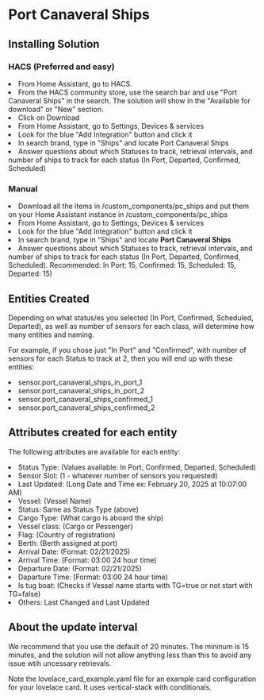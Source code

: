 
<h1>Port Canaveral Ships</h1>

<h2>Installing Solution</h2>

<h3>HACS (Preferred and easy)</h3>

<li>From Home Assistant, go to HACS.</li>
<li>From the HACS community store, use the search bar and use "Port Canaveral Ships" in the search. The solution will show in the "Available for download" or "New" section.</li>
<li>Click on Download</li>

<li>From Home Assistant, go to Settings, Devices & services</li>
<li>Look for the blue "Add Integration" button and click it</li>
<li>In search brand, type in "Ships" and locate Port Canaveral Ships</li>
<li>Answer questions about which Statuses to track, retrieval intervals, and number of ships to track for each status (In Port, Departed, Confirmed, Scheduled)</li>

<h3>Manual</h3>

<li>Download all the items in /custom_components/pc_ships and put them on your Home Assistant instance in /custom_components/pc_ships</li>
<li>From Home Assistant, go to Settings, Devices & services</li>
<li>Look for the blue "Add Integration" button and click it</li>
<li>In search brand, type in "Ships" and locate <b>Port Canaveral Ships</b></li>
<li>Answer questions about which Statuses to track, retrieval intervals, and number of ships to track for each status (In Port, Departed, Confirmed, Scheduled). Recommended: In Port: 15, Confirmed: 15, Scheduled: 15, Departed: 15)

<h2>Entities Created</h2>
<p>Depending on what status/es you selected (In Port, Confirmed, Scheduled, Departed), as well as number of sensors for each class, will determine how many entities and naming. </p>
<p>For example, if you chose just "In Port" and "Confirmed", with number of sensors for each Status to track at 2, then you will end up with these entities:</p>

<li>sensor.port_canaveral_ships_in_port_1
<li>sensor.port_canaveral_ships_in_port_2
<li>sensor.port_canaveral_ships_confirmed_1
<li>sensor.port_canaveral_ships_confirmed_2


<h2>Attributes created for each entity</h2>
<p>The following attributes are available for each entity: </p>

<li>Status Type: (Values available: In Port, Confirmed, Departed, Scheduled)
<li>Sensor Slot: (1 - whatever number of sensors you requested)
<li>Last Updated: (Long Date and Time ex: February 20, 2025 at 10:07:00 AM)
<li>Vessel: (Vessel Name)
<li>Status: Same as Status Type (above)
<li>Cargo Type: (What cargo is aboard the ship)
<li>Vessel class: (Cargo or Pessenger)
<li>Flag: (Country of registration)
<li>Berth: (Berth assigned at port)
<li>Arrival Date: (Format: 02/21/2025)
<li>Arrival Time: (Format: 03:00 24 hour time)
<li>Departure Date: (Format: 02/21/2025)
<li>Daparture Time: (Format: 03:00 24 hour time)
<li>Is tug boat: (Checks if Vessel name starts with TG=true or not start with TG=false)
<li>Others: Last Changed and Last Updated</li>


<h2>About the update interval</h2>
We recommend that you use the default of 20 minutes. The mininum is 15 minutes, and the solution will not allow anything less than this to avoid any issue wtih uncessary retrievals. 
<p>Note the lovelace_card_example.yaml file for an example card configuration for your lovelace card. It uses vertical-stack with conditionals. </p>






